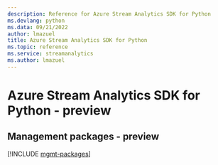 ```yaml
---
description: Reference for Azure Stream Analytics SDK for Python
ms.devlang: python
ms.data: 09/21/2022
author: lmazuel
title: Azure Stream Analytics SDK for Python
ms.topic: reference
ms.service: streamanalytics
ms.author: lmazuel
---
```

# Azure Stream Analytics SDK for Python - preview

## Management packages - preview
[!INCLUDE [mgmt-packages](stream-analytics-mgmt-index.md)]
